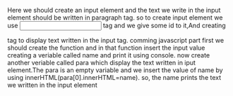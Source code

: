 Here we should create an input element and the text we write in the input element should be written in paragraph tag.
so to create input element we use <input> tag and we give some id to it,And creating <p></p> tag to display text written in the input tag.
comming javascript part first we should create the function and in that function insert the input value creating a veriable called name and print it using console.
now create another veriable called para which display the text written in iput element.The para is an empty variable and we insert the value of name by using innerHTML(para[0].innerHTML=name).
so, the name prints the text we written in the input element
